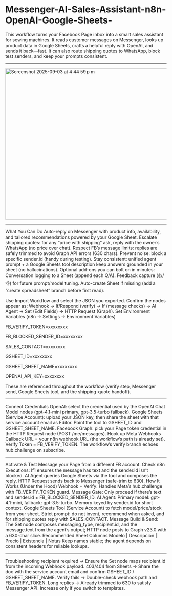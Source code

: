 # Messenger-AI-Sales-Assistant-n8n-OpenAI-Google-Sheets-
This workflow turns your Facebook Page inbox into a smart sales assistant for sewing machines. It reads customer messages on Messenger, looks up product data in Google Sheets, crafts a helpful reply with OpenAI, and sends it back—fast. It can also route shipping quotes to WhatsApp, block test senders, and keep your prompts consistent.

---

<img width="1394" height="473" alt="Screenshot 2025-09-03 at 4 44 59 p m" src="https://github.com/user-attachments/assets/841cd727-4755-4588-81a1-17296261af9b" />

---

What You Can Do
Auto-reply on Messenger with product info, availability, and tailored recommendations powered by your Google Sheet.
Escalate shipping quotes: for any “price with shipping” ask, reply with the owner’s WhatsApp (no price over chat).
Respect FB’s message limits: replies are safely trimmed to avoid Graph API errors (630 chars).
Prevent noise: block a specific sender.id (handy during testing).
Stay consistent: unified agent prompt + a Google Sheets tool description keep answers grounded in your sheet (no hallucinations).
Optional add-ons you can bolt on in minutes:
Conversation logging to a Sheet (append each Q/A).
Feedback capture (👍/👎) for future prompt/model tuning.
Auto-create Sheet if missing (add a “create spreadsheet” branch before first read).

Use Import Workflow and select the JSON you exported. Confirm the nodes appear as: Webhook → If/Respond (verify) → If (message checks) → AI Agent → Set (Edit Fields) → HTTP Request (Graph).
Set Environment Variables (n8n → Settings → Environment Variables)

FB_VERIFY_TOKEN=xxxxxxxx

FB_BLOCKED_SENDER_ID=xxxxxxxx

SALES_CONTACT=xxxxxxxx

GSHEET_ID=xxxxxxxx

GSHEET_SHEET_NAME=xxxxxxxx

OPENAI_API_KEY=xxxxxxxx

These are referenced throughout the workflow (verify step, Messenger send, Google Sheets tool, and the shipping-quote handoff).

---

Connect Credentials
OpenAI: select the credential used by the OpenAI Chat Model nodes (gpt-4.1-mini primary, gpt-3.5-turbo fallback).
Google Sheets (Service Account): upload your JSON key, then share the sheet with that service account email as Editor. Point the tool to GSHEET_ID and GSHEET_SHEET_NAME.
Facebook Graph: pick your Page token credential in the HTTP Request node (POST /me/messages).
Hook up Meta Webhooks
Callback URL = your n8n webhook URL (the workflow’s path is already set).
Verify Token = FB_VERIFY_TOKEN.
The workflow’s verify branch echoes hub.challenge on subscribe.

---

Activate & Test
Message your Page from a different FB account. Check n8n Executions:
If1 ensures the message has text and the sender.id isn’t blocked.
AI Agent queries Google Sheets via the tool and composes the reply.
HTTP Request sends back to Messenger (safe-trim to 630).
How It Works (Under the Hood)
Webhook + Verify: Handles Meta’s hub.challenge with FB_VERIFY_TOKEN guard.
Message Gate: Only proceed if there’s text and sender.id ≠ FB_BLOCKED_SENDER_ID.
AI Agent:
Primary model: gpt-4.1-mini, fallback: gpt-3.5-turbo.
Memory keyed by sender.id for short context.
Google Sheets Tool (Service Account) to fetch model/price/stock from your sheet.
Strict prompt: do not invent, recommend when asked, and for shipping quotes reply with SALES_CONTACT.
Message Build & Send: The Set node composes messaging_type, recipient.id, and the message.text from the agent’s output; HTTP node posts to Graph v23.0 with a 630-char slice.
Recommended Sheet Columns
Modelo | Descripción | Precio | Existencia | Notas
Keep names stable; the agent depends on consistent headers for reliable lookups.

---
Troubleshooting
recipient required → Ensure the Set node maps recipient.id from the incoming Webhook payload.
403/404 from Sheets → Share the doc with the service account email and confirm GSHEET_ID / GSHEET_SHEET_NAME.
Verify fails → Double-check webhook path and FB_VERIFY_TOKEN.
Long replies → Already trimmed to 630 to satisfy Messenger API. Increase only if you switch to templates.
